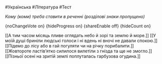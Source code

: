 #Українська #Література #Тест

*Кому (коми) треба ставити в реченні (розділові знаки пропущено)*

{noChangeVote on}
{hideProgress on}
{shareEnable off}
{hideCount on}

[[А тим часом місяць пливе оглядать небо й зорі та землю й море.]]
[[У моїй душі бриніли людські голоси і ні вдень ні вночі не давали спокою.]]
[[Підемо до лісу або в гай погуляти чи на річку порибалити.]]
[[Жовтороте ластів’ятко силилося вилетіли з гнізда та ще не змогло.]]
[[Пізньої осені на зритій землі поплуталась гарбузова огудина.]]
